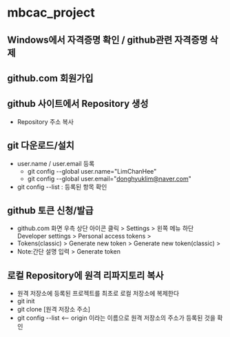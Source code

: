 # mbcac_project
## Windows에서 자격증명 확인 / github관련 자격증명 삭제
## github.com 회원가입
## github 사이트에서 Repository 생성
  * Repository 주소 복사
    
## git 다운로드/설치
  * user.name / user.email 등록
    + git config --global user.name="LimChanHee"
    + git config --global user.email="donghyuklim@naver.com"
  * git config --list : 등록된 항목 확인
## github 토큰 신청/발급
* github.com 화면 우측 상단 아이콘 클릭 > Settings > 왼쪽 메뉴 하단 Developer settings > Personal access tokens >
* Tokens(classic) > Generate new token > Generate new token(classic) >
* Note:간단 설명 입력 > Generate token

## 로컬 Repository에 원격 리파지토리 복사
* 원격 저장소에 등록된 프로젝트를 최초로 로컬 저장소에 복제한다
* git init
* git clone [원격 저장소 주소]
* git config --list <-- origin 이라는 이름으로 원격 저장소의 주소가 등록된 것을 확인

